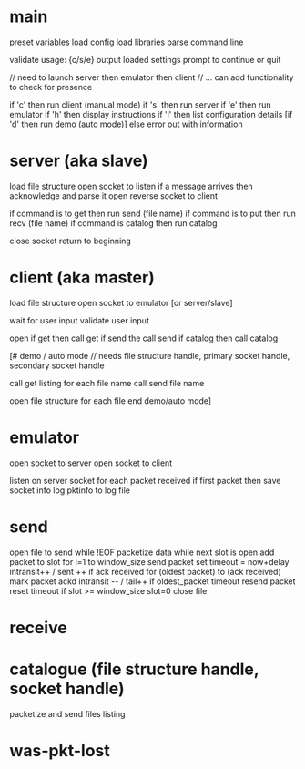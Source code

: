 # main
preset variables
load config
load libraries
parse command line

validate usage: <app> {c/s/e}
output loaded settings
prompt to continue or quit

// need to launch server then emulator then client
//  ... can add functionality to check for presence

if 'c' then run client (manual mode)
if 's' then run server
if 'e' then run emulator
if 'h' then display instructions
if 'l' then list configuration details
[if 'd' then run demo (auto mode)]
else error out with information

# server (aka slave)
load file structure
open socket to listen
if a message arrives then acknowledge and parse it
open reverse socket to client

if command is to get then run send (file name)
if command is to put then run recv (file name)
if command is catalog then run catalog

close socket
return to beginning

# client (aka master)
load file structure
open socket to emulator [or server/slave]

wait for user input
validate user input

open
if get then call get
if send the call send
if catalog then call catalog

[# demo / auto mode
// needs file structure handle, primary socket handle, secondary socket handle

call get listing
for each file name
    call send file name

open file structure
for each file
end demo/auto mode]

# emulator
open socket to server
open socket to client

listen on server socket
for each packet received
if first packet then save socket info
log pktinfo to log file

# send
open file to send
while !EOF
    packetize data
    while next slot is open
        add packet to slot
    for i=1 to window_size
        send packet
        set timeout = now+delay
        intransit++ / sent ++
    if ack received
        for (oldest packet) to (ack received)
            mark packet ackd
            intransit -- / tail++
    if oldest_packet timeout
        resend packet
        reset timeout
    if slot >= window_size
        slot=0
close file


# receive

# catalogue (file structure handle, socket handle)
packetize and send files listing

# was-pkt-lost
